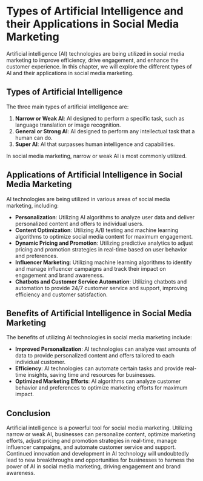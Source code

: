 Types of Artificial Intelligence and their Applications in Social Media Marketing
=============================================================================================================================================

Artificial intelligence (AI) technologies are being utilized in social media marketing to improve efficiency, drive engagement, and enhance the customer experience. In this chapter, we will explore the different types of AI and their applications in social media marketing.

Types of Artificial Intelligence
--------------------------------

The three main types of artificial intelligence are:

1. **Narrow or Weak AI**: AI designed to perform a specific task, such as language translation or image recognition.
2. **General or Strong AI**: AI designed to perform any intellectual task that a human can do.
3. **Super AI**: AI that surpasses human intelligence and capabilities.

In social media marketing, narrow or weak AI is most commonly utilized.

Applications of Artificial Intelligence in Social Media Marketing
-----------------------------------------------------------------

AI technologies are being utilized in various areas of social media marketing, including:

* **Personalization**: Utilizing AI algorithms to analyze user data and deliver personalized content and offers to individual users.
* **Content Optimization**: Utilizing A/B testing and machine learning algorithms to optimize social media content for maximum engagement.
* **Dynamic Pricing and Promotion**: Utilizing predictive analytics to adjust pricing and promotion strategies in real-time based on user behavior and preferences.
* **Influencer Marketing**: Utilizing machine learning algorithms to identify and manage influencer campaigns and track their impact on engagement and brand awareness.
* **Chatbots and Customer Service Automation**: Utilizing chatbots and automation to provide 24/7 customer service and support, improving efficiency and customer satisfaction.

Benefits of Artificial Intelligence in Social Media Marketing
-------------------------------------------------------------

The benefits of utilizing AI technologies in social media marketing include:

* **Improved Personalization**: AI technologies can analyze vast amounts of data to provide personalized content and offers tailored to each individual customer.
* **Efficiency**: AI technologies can automate certain tasks and provide real-time insights, saving time and resources for businesses.
* **Optimized Marketing Efforts**: AI algorithms can analyze customer behavior and preferences to optimize marketing efforts for maximum impact.

Conclusion
----------

Artificial intelligence is a powerful tool for social media marketing. Utilizing narrow or weak AI, businesses can personalize content, optimize marketing efforts, adjust pricing and promotion strategies in real-time, manage influencer campaigns, and automate customer service and support. Continued innovation and development in AI technology will undoubtedly lead to new breakthroughs and opportunities for businesses to harness the power of AI in social media marketing, driving engagement and brand awareness.
